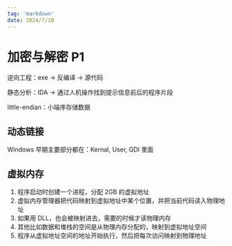 ```yaml
---
tag: 'markdown'
date: 2024/7/10
---
```


# 加密与解密 P1

逆向工程：exe -> 反编译 -> 源代码

静态分析：IDA -> 通过人机操作找到提示信息前后的程序片段

little-endian：小端序存储数据

## 动态链接

Windows 早期主要部分都在：Kernal, User, GDI 里面

## 虚拟内存

1. 程序启动时创建一个进程，分配 2GB 的虚拟地址
2. 虚拟内存管理器把代码映射到虚拟地址中某个位置，并把当前代码读入物理地址
3. 如果用 DLL，也会被映射进去，需要的时候才读物理内存
4. 其他比如数据和堆栈的空间是从物理内存分配的，映射到虚拟地址空间
5. 程序从虚拟地址空间的地址开始执行，然后把每次访问映射到物理地址